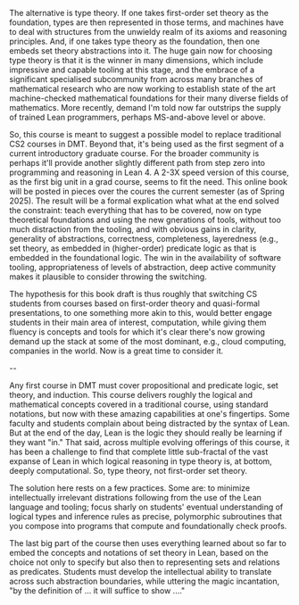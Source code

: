 The alternative is type theory. If one takes first-order set theory as the foundation,
types are then represented in those terms, and machines have to deal with structures
from the unwieldy realm of its axioms and reasoning principles. And, if one takes type
theory as the foundation, then one embeds set theory abstractions into it. The huge
gain now for choosing type theory is that it is the winner in many dimensions, which
include impressive and capable tooling at this stage, and the embrace of a significant
specialised subcommunity from across many branches of mathematical research who are
now working to establish state of the art machine-checked mathematical foundations
for their many diverse fields of mathematics. More recently, demand I'm told now far
outstrips the supply of trained Lean programmers, perhaps MS-and-above level or above.

So, this course is meant to suggest a possible model to replace traditional CS2 courses in
DMT.  Beyond that, it's being used as the first segment of a current introductory graduate
course. For the broader community is perhaps it'll provide another slightly different path
from step zero into programming and reasoning in Lean 4. A 2-3X speed version of this course,
as the first big unit in a grad course, seems to fit the need.  This online book will be
posted in pieces over the coures the current semester (as of Spring 2025). The result will
be a formal explication what what at the end solved the constraint: teach everything that
has to be covered, now on type theoretical foundations and using the new gnerations of
tools, without too much distraction from the tooling, and with obvious gains in clarity,
generality of abstractions, correctness, completeness, layeredness (e.g., set theory, as
embedded in (higher-order) predicate logic as that is embedded in the foundational logic.
The win in the availability of software tooling, appropriateness of levels of abstraction,
deep active community makes it plausible to consider throwing the switching. 

The hypothesis for this book draft is thus roughly that switching CS students from courses
based on first-order theory and quasi-formal presentations, to one something more akin to
this, would better engage students in their main area of interest, computation, while giving
them fluency is concepts and tools for which it's clear there's now growing demand up the
stack at some of the most dominant, e.g., cloud computing, companies in the world. Now is a
great time to consider it.


--

Any first course in DMT must cover propositional and predicate logic, set theory, and induction.
This course delivers roughly the logical and mathematical concepts covered in a traditional course,
using standard notations, but now with these amazing capabilities at one's fingertips. Some faculty
and students complain about being distracted by the syntax of Lean. But at the end of the day, Lean
is the logic they should really be learning if they want "in." That said, across multiple evolving
offerings of this course, it has been a challenge to find that complete little sub-fractal of the
vast expanse of Lean in which logical reasoning in type theory is, at bottom, deeply computational.
So, type theory, not first-order set theory.

The solution here rests on a few practices. Some are: to minimize intellectually irrelevant
distrations following from the use of the Lean language and tooling; focus sharly on students'
eventual understanding of logical types and inference rules as precise, polymorphic subroutines
that you compose into programs that compute and foundationally check proofs.

The last big part of the course then uses everything learned about so far to embed the concepts
and notations of set theory in Lean, based on the choice not only to specify but also then to 
representing sets and relations as predicates. Students must develop the intellectual ability
to translate across such abstraction boundaries, while uttering the magic incantation, "by the
definition of ... it will suffice to show ...."


